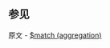 ## 参见

原文 - [$match (aggregation)]( https://docs.mongodb.com/manual/reference/operator/aggregation/match/ )

